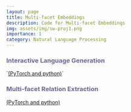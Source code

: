 ```yaml
---
layout: page
title: Multi-facet Embeddings
description: Code for Multi-facet Embeddings
img: assets/img/sw-proj1.png
importance: 1
category: Natural Language Processing
---
```


<p><h3 style="text-align: left; color: #666699">Interactive Language Generation</h3> `<a href="https://github.com/iesl/interactive_LM" class="btn-sm z-depth-0 waves-effect waves-ligth" role="button">(PyTorch and python)</a>`</p>

<h3 style="text-align: left; color: #666699">Multi-facet Relation Extraction</h3> <a href="https://github.com/rohanpaul11/multifacet-re">(PyTorch and python)</a>
